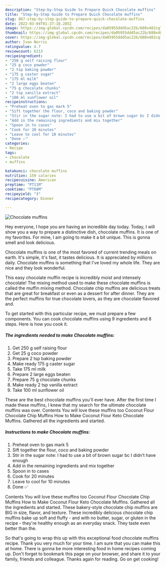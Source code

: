 ```yaml
---
description: "Step-by-Step Guide to Prepare Quick Chocolate muffins"
title: "Step-by-Step Guide to Prepare Quick Chocolate muffins"
slug: 867-step-by-step-guide-to-prepare-quick-chocolate-muffins
date: 2022-03-04T01:37:18.285Z
image: https://img-global.cpcdn.com/recipes/da05955ddd5ac22b/680x482cq70/chocolate-muffins-recipe-main-photo.jpg
thumbnail: https://img-global.cpcdn.com/recipes/da05955ddd5ac22b/680x482cq70/chocolate-muffins-recipe-main-photo.jpg
cover: https://img-global.cpcdn.com/recipes/da05955ddd5ac22b/680x482cq70/chocolate-muffins-recipe-main-photo.jpg
author: Ivan Norris
ratingvalue: 4.7
reviewcount: 6213
recipeingredient:
- "250 g self raising flour"
- "25 g coco powder"
- "2 tsp baking powder"
- "175 g caster sugar"
- "175 ml milk"
- "2 large eggs beaten"
- "75 g chocolate chunks"
- "2 tsp vanilla extract"
- "100 ml sunflower oil"
recipeinstructions:
- "Preheat oven to gas mark 5"
- "Sift together the flour, coco and baking powder"
- "Stir in the sugar note: I had to use a bit of brown sugar bc I didn’t have enough"
- "Add in the remaining ingredients and mix together"
- "Spoon in to cases"
- "Cook for 20 minutes"
- "Leave to cool for 10 minutes"
- "Done ✅"
categories:
- Recipe
tags:
- chocolate
- muffins

katakunci: chocolate muffins 
nutrition: 159 calories
recipecuisine: American
preptime: "PT11M"
cooktime: "PT60M"
recipeyield: "3"
recipecategory: Dinner

---
```



![Chocolate muffins](https://img-global.cpcdn.com/recipes/da05955ddd5ac22b/680x482cq70/chocolate-muffins-recipe-main-photo.jpg)

Hey everyone, I hope you are having an incredible day today. Today, I will show you a way to prepare a distinctive dish, chocolate muffins. It is one of my favorites. For mine, I am going to make it a bit unique. This is gonna smell and look delicious.

Chocolate muffins is one of the most favored of current trending meals on earth. It's simple, it's fast, it tastes delicious. It is appreciated by millions daily. Chocolate muffins is something that I've loved my whole life. They are nice and they look wonderful.

This easy chocolate muffin recipe is incredibly moist and intensely chocolate! The mixing method used to make these chocolate muffins is called the muffin mixing method. Chocolate chip muffins are delicious treats that are great for breakfast or even as a dessert for after dinner. They are the perfect muffins for true chocolate lovers, as they are chocolate flavored and.


To get started with this particular recipe, we must prepare a few components. You can cook chocolate muffins using 9 ingredients and 8 steps. Here is how you cook it.

<!--inarticleads1-->

##### The ingredients needed to make Chocolate muffins:

1. Get 250 g self raising flour
1. Get 25 g coco powder
1. Prepare 2 tsp baking powder
1. Make ready 175 g caster sugar
1. Take 175 ml milk
1. Prepare 2 large eggs beaten
1. Prepare 75 g chocolate chunks
1. Make ready 2 tsp vanilla extract
1. Take 100 ml sunflower oil


These are the best chocolate muffins you&#39;ll ever have. After the first time I made these muffins, I knew that my search for the ultimate chocolate muffins was over. Contents You will love these muffins too Coconut Flour Chocolate Chip Muffins How to Make Coconut Flour Keto Chocolate Muffins. Gathered all the ingredients and started. 

<!--inarticleads2-->

##### Instructions to make Chocolate muffins:

1. Preheat oven to gas mark 5
1. Sift together the flour, coco and baking powder
1. Stir in the sugar note: I had to use a bit of brown sugar bc I didn’t have enough
1. Add in the remaining ingredients and mix together
1. Spoon in to cases
1. Cook for 20 minutes
1. Leave to cool for 10 minutes
1. Done ✅


Contents You will love these muffins too Coconut Flour Chocolate Chip Muffins How to Make Coconut Flour Keto Chocolate Muffins. Gathered all the ingredients and started. These bakery-style chocolate chip muffins are BIG in size, flavor, and texture. These incredibly delicious chocolate chip muffins bake up soft and fluffy - and with no butter, sugar, or gluten in the recipe - they&#39;re healthy enough as an everyday snack. They taste even better than the. 

So that's going to wrap this up with this exceptional food chocolate muffins recipe. Thank you very much for your time. I am sure that you can make this at home. There is gonna be more interesting food in home recipes coming up. Don't forget to bookmark this page on your browser, and share it to your family, friends and colleague. Thanks again for reading. Go on get cooking!
